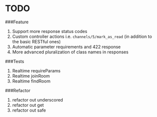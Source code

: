 # TODO

###Feature
1. Support more response status codes
1. Custom controller actions i.e. `channels/5/mark_as_read` (in addition to the basic RESTful ones)
1. Automatic parameter requirements and 422 response
1. More advanced pluralization of class names in responses

###Tests
1. Realtime requireParams
1. Realtime joinRoom
1. Realtime findRoom

###Refactor
1. refactor out underscored
1. refactor out get
1. refactor out safe
